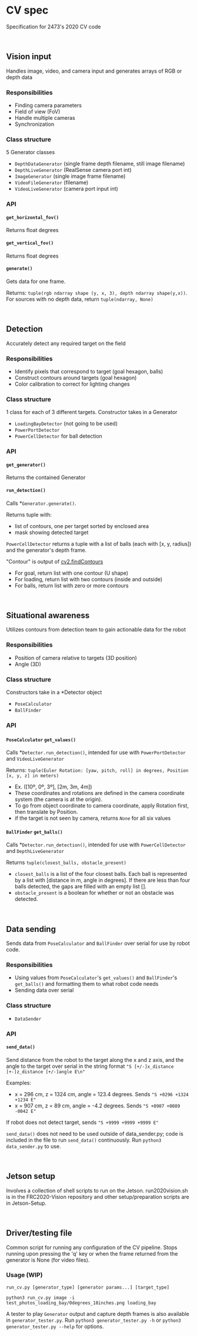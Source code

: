 # CV spec
Specification for 2473's 2020 CV code

&nbsp;

## Vision input
Handles image, video, and camera input and generates arrays of RGB or depth data

### Responsibilities
- Finding camera parameters
- Field of view (FoV)
- Handle multiple cameras
- Synchronization

### Class structure
5 Generator classes
- `DepthDataGenerator` (single frame depth filename, still image filename)
- `DepthLiveGenerator` (RealSense camera port int)
- `ImageGenerator` (single image frame filename)
- `VideoFileGenerator` (filename)
- `VideoLiveGenerator` (camera port input int)

### API
#### `get_horizontal_fov()`
Returns float degrees

#### `get_vertical_fov()`
Returns float degrees

#### `generate()`
Gets data for one frame.

Returns: `tuple(rgb ndarray shape (y, x, 3), depth ndarray shape(y,x))`.
For sources with no depth data, return `tuple(ndarray, None)`

&nbsp;

## Detection
Accurately detect any required target on the field

### Responsibilities
- Identify pixels that correspond to target (goal hexagon, balls)
- Construct contours around targets (goal hexagon)
- Color calibration to correct for lighting changes

### Class structure
1 class for each of 3 different targets. Constructor takes in a Generator
- `LoadingBayDetector` (not going to be used)
- `PowerPortDetector`
- `PowerCellDetector` for ball detection

### API
#### `get_generator()`
Returns the contained Generator

#### `run_detection()`
Calls \*`Generator.generate()`.

Returns tuple with:
- list of contours, one per target sorted by enclosed area
- mask showing detected target

`PowerCellDetector` returns a tuple with a list of balls (each with [x, y, radius]) and the generator's depth frame.

"Contour" is output of [cv2.findContours](https://docs.opencv.org/2.4/modules/imgproc/doc/structural_analysis_and_shape_descriptors.html#findcontours)
- For goal, return list with one contour (U shape)
- For loading, return list with two contours (inside and outside)
- For balls, return list with zero or more contours

&nbsp;

## Situational awareness
Utilizes contours from detection team to gain actionable data for the robot

### Responsibilities
- Position of camera relative to targets (3D position)
- Angle (3D)

### Class structure
Constructors take in a \*Detector object
- `PoseCalculator`
- `BallFinder`

### API
#### `PoseCalculator` `get_values()`
Calls \*`Detector.run_detection()`, intended for use with `PowerPortDetector` and `VideoLiveGenerator`

Returns: `tuple(Euler Rotation: [yaw, pitch, roll] in degrees, Position [x, y, z] in meters)`
- Ex. ([10º, 0º, 3º], [2m, 3m, 4m])
- These coordinates and rotations are defined in the camera coordinate system (the camera is at the origin).
- To go from object coordinate to camera coordinate, apply Rotation first, then translate by Position.
- if the target is not seen by camera, returns _`None`_ for all six values

#### `BallFinder` `get_balls()`
Calls \*`Detector.run_detection()`, intended for use with `PowerCellDetector` and `DepthLiveGenerator`

Returns `tuple(closest_balls, obstacle_present)`
- `closest_balls` is a list of the four closest balls.
  Each ball is represented by a list with [distance in m, angle in degrees].
  If there are less than four balls detected, the gaps are filled with an empty list [].
- `obstacle_present` is a boolean for whether or not an obstacle was detected.

&nbsp;

## Data sending
Sends data from `PoseCalculator` and `BallFinder` over serial for use by robot code.

### Responsibilities
- Using values from `PoseCalculator`'s `get_values()` and `BallFinder`'s `get_balls()` and formatting them to what robot code needs
- Sending data over serial

### Class structure
- `DataSender`

### API
#### `send_data()`
Send distance from the robot to the target along the x and z axis, and the angle to the target over serial in the string format
`"S [+/-]x_distance [+-]z_distance [+/-]angle E\n"`

Examples:
- x = 296 cm, z = 1324 cm, angle = 123.4 degrees. Sends `"S +0296 +1324 +1234 E"`
- x = 907 cm, z = 89 cm, angle = -4.2 degrees. Sends `"S +0907 +0089 -0042 E"`

If robot does not detect target, sends `"S +9999 +9999 +9999 E"`

`send_data()` does not need to be used outside of data_sender.py; code is included in the file to run `send_data()` continuously.
Run `python3 data_sender.py` to use.

&nbsp;

## Jetson setup
Involves a collection of shell scripts to run on the Jetson.
run2020vision.sh is in the FRC2020-Vision repository and other setup/preparation scripts are in Jetson-Setup.

&nbsp;

## Driver/testing file
Common script for running any configuration of the CV pipeline. Stops running upon pressing the 'q' key or when the frame returned from the generator is None (for video files).

### Usage (WIP)
`run_cv.py [generator_type] [generator params...] [target_type]`

`python3 run_cv.py image -i test_photos_loading_bay/0degrees_18inches.png loading_bay`

A tester to play `Generator` output and capture depth frames is also available in `generator_tester.py`. Run `python3 generator_tester.py -h` or `python3 generator_tester.py --help` for options.